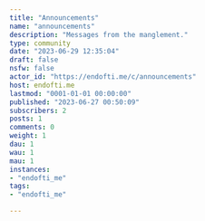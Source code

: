 ```yaml
---
title: "Announcements" 
name: "announcements"
description: "Messages from the manglement."
type: community
date: "2023-06-29 12:35:04"
draft: false
nsfw: false
actor_id: "https://endofti.me/c/announcements"
host: endofti.me
lastmod: "0001-01-01 00:00:00"
published: "2023-06-27 00:50:09"
subscribers: 2
posts: 1
comments: 0
weight: 1
dau: 1
wau: 1
mau: 1
instances:
- "endofti_me"
tags: 
- "endofti_me"

---
```

